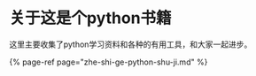 # 关于这是个python书籍

这里主要收集了python学习资料和各种的有用工具，和大家一起进步。



{% page-ref page="zhe-shi-ge-python-shu-ji.md" %}

